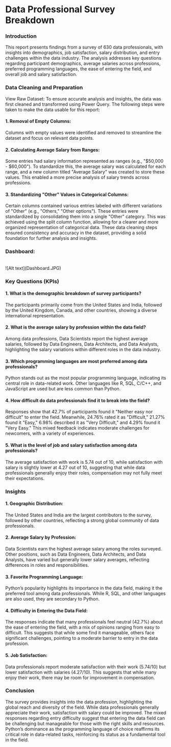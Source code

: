 # Data Professional Survey Breakdown
<h3>Introduction</h3>
This report presents findings from a survey of 630 data professionals, with insights into demographics, job satisfaction, salary distribution, and entry challenges within the data industry. The analysis addresses key questions regarding participant demographics, average salaries across professions, preferred programming languages, the ease of entering the field, and overall job and salary satisfaction.

<h3>Data Cleaning and Preparation</h3>
View Raw Dataset: 
To ensure accurate analysis and insights, the data was first cleaned and transformed using Power Query. The following steps were taken to make the data usable for this report:

<h4>1. Removal of Empty Columns:</h4>
Columns with empty values were identified and removed to streamline the dataset and focus on relevant data points.

<h4>2. Calculating Average Salary from Ranges:</h4>
Some entries had salary information represented as ranges (e.g., "$50,000 - $60,000"). To standardize this, the average salary was calculated for each range, and a new column titled "Average Salary" was created to store these values. This enabled a more precise analysis of salary trends across professions.

<h4>3. Standardizing "Other" Values in Categorical Columns:</h4>
Certain columns contained various entries labeled with different variations of "Other" (e.g., "Others," "Other options"). These entries were standardized by consolidating them into a single "Other" category. This was achieved using the split column function, allowing for a clearer and more organized representation of categorical data.
These data cleaning steps ensured consistency and accuracy in the dataset, providing a solid foundation for further analysis and insights.

<h3>Dashboard:</h3>
<br>
![Alt text](Dashboard.JPG)
<br>
<h3>Key Questions (KPIs)</h3>

<h4>1. What is the demographic breakdown of survey participants?</h4>
The participants primarily come from the United States and India, followed by the United Kingdom, Canada, and other countries, showing a diverse international representation.

<h4>2. What is the average salary by profession within the data field?</h4>
Among data professions, Data Scientists report the highest average salaries, followed by Data Engineers, Data Architects, and Data Analysts, highlighting the salary variations within different roles in the data industry.

<h4>3. Which programming languages are most preferred among data professionals?</h4>
Python stands out as the most popular programming language, indicating its central role in data-related work. Other languages like R, SQL, C/C++, and JavaScript are used but are less common than Python.

<h4>4. How difficult do data professionals find it to break into the field?</h4>
Responses show that 42.7% of participants found it "Neither easy nor difficult" to enter the field. Meanwhile, 24.76% rated it as "Difficult," 21.27% found it "Easy," 6.98% described it as "Very Difficult," and 4.29% found it "Very Easy." This mixed feedback indicates moderate challenges for newcomers, with a variety of experiences.

<h4>5. What is the level of job and salary satisfaction among data professionals?</h4>
The average satisfaction with work is 5.74 out of 10, while satisfaction with salary is slightly lower at 4.27 out of 10, suggesting that while data professionals generally enjoy their roles, compensation may not fully meet their expectations.

<h3>Insights</h3>

<h4>1. Geographic Distribution:</h4>
The United States and India are the largest contributors to the survey, followed by other countries, reflecting a strong global community of data professionals.

<h4>2. Average Salary by Profession:</h4>
Data Scientists earn the highest average salary among the roles surveyed. Other positions, such as Data Engineers, Data Architects, and Data Analysts, have varied but generally lower salary averages, reflecting differences in roles and responsibilities.

<h4>3. Favorite Programming Language:</h4>
Python’s popularity highlights its importance in the data field, making it the preferred tool among data professionals. While R, SQL, and other languages are also used, they are secondary to Python.

<h4>4. Difficulty in Entering the Data Field:</h4>
The responses indicate that many professionals feel neutral (42.7%) about the ease of entering the field, with a mix of opinions ranging from easy to difficult. This suggests that while some find it manageable, others face significant challenges, pointing to a moderate barrier to entry in the data profession.

<h4>5. Job Satisfaction:</h4>
Data professionals report moderate satisfaction with their work (5.74/10) but lower satisfaction with salaries (4.27/10). This suggests that while many enjoy their work, there may be room for improvement in compensation.

<h3>Conclusion</h3>
The survey provides insights into the data profession, highlighting the global reach and diversity of the field. While data professionals generally appreciate their work, satisfaction with salary could be improved. The mixed responses regarding entry difficulty suggest that entering the data field can be challenging but manageable for those with the right skills and resources. Python’s dominance as the programming language of choice reaffirms its critical role in data-related tasks, reinforcing its status as a fundamental tool in the field.
